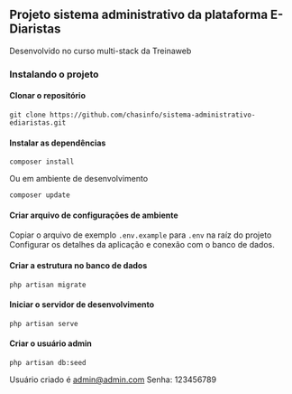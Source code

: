 ## Projeto sistema administrativo da plataforma E-Diaristas

Desenvolvido no curso multi-stack da Treinaweb


### Instalando o projeto


#### Clonar o repositório

```
git clone https://github.com/chasinfo/sistema-administrativo-ediaristas.git
```
#### Instalar as dependências

```
composer install
```
Ou em ambiente de desenvolvimento
```
composer update
```
#### Criar arquivo de configurações de ambiente
Copiar o arquivo de exemplo `.env.example` para `.env` na raíz do projeto
Configurar os detalhes da aplicação e conexão com o banco de dados.

#### Criar a estrutura no banco de dados
```
php artisan migrate
```

#### Iniciar o servidor de desenvolvimento
```
php artisan serve
```

#### Criar o usuário admin 
```
php artisan db:seed
```
Usuário criado é admin@admin.com
Senha: 123456789